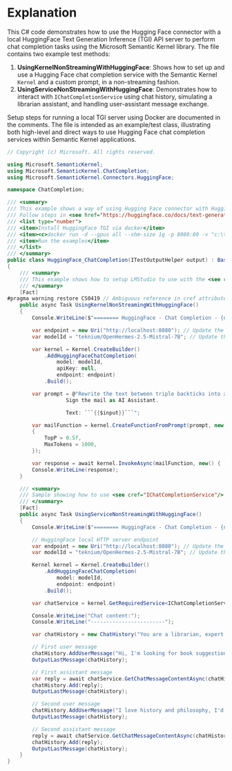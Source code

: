 # Explanation
This C# code demonstrates how to use the Hugging Face connector with a local HuggingFace Text Generation Inference (TGI) API server to perform chat completion tasks using the Microsoft Semantic Kernel library. The file contains two example test methods:

1. **UsingKernelNonStreamingWithHuggingFace**: Shows how to set up and use a Hugging Face chat completion service with the Semantic Kernel `Kernel` and a custom prompt, in a non-streaming fashion.
2. **UsingServiceNonStreamingWithHuggingFace**: Demonstrates how to interact with `IChatCompletionService` using chat history, simulating a librarian assistant, and handling user-assistant message exchange.

Setup steps for running a local TGI server using Docker are documented in the comments. The file is intended as an example/test class, illustrating both high-level and direct ways to use Hugging Face chat completion services within Semantic Kernel applications.

```csharp
// Copyright (c) Microsoft. All rights reserved.

using Microsoft.SemanticKernel;
using Microsoft.SemanticKernel.ChatCompletion;
using Microsoft.SemanticKernel.Connectors.HuggingFace;

namespace ChatCompletion;

/// <summary>
/// This example shows a way of using Hugging Face connector with HuggingFace Text Generation Inference (TGI) API.
/// Follow steps in <see href="https://huggingface.co/docs/text-generation-inference/main/en/quicktour"/> to setup HuggingFace local Text Generation Inference HTTP server.
/// <list type="number">
/// <item>Install HuggingFace TGI via docker</item>
/// <item><c>docker run -d --gpus all --shm-size 1g -p 8080:80 -v "c:\temp\huggingface:/data" ghcr.io/huggingface/text-generation-inference:latest --model-id teknium/OpenHermes-2.5-Mistral-7B</c></item>
/// <item>Run the examples</item>
/// </list>
/// </summary>
public class HuggingFace_ChatCompletion(ITestOutputHelper output) : BaseTest(output)
{
    /// <summary>
    /// This example shows how to setup LMStudio to use with the <see cref="Kernel"/> InvokeAsync (Non-Streaming).
    /// </summary>
    [Fact]
#pragma warning restore CS0419 // Ambiguous reference in cref attribute
    public async Task UsingKernelNonStreamingWithHuggingFace()
    {
        Console.WriteLine($"======== HuggingFace - Chat Completion - {nameof(UsingKernelNonStreamingWithHuggingFace)} ========");

        var endpoint = new Uri("http://localhost:8080"); // Update the endpoint if you chose a different port. (defaults to 8080)
        var modelId = "teknium/OpenHermes-2.5-Mistral-7B"; // Update the modelId if you chose a different model.

        var kernel = Kernel.CreateBuilder()
            .AddHuggingFaceChatCompletion(
                model: modelId,
                apiKey: null,
                endpoint: endpoint)
            .Build();

        var prompt = @"Rewrite the text between triple backticks into a business mail. Use a professional tone, be clear and concise.
                   Sign the mail as AI Assistant.

                   Text: ```{{$input}}```";

        var mailFunction = kernel.CreateFunctionFromPrompt(prompt, new HuggingFacePromptExecutionSettings
        {
            TopP = 0.5f,
            MaxTokens = 1000,
        });

        var response = await kernel.InvokeAsync(mailFunction, new() { ["input"] = "Tell David that I'm going to finish the business plan by the end of the week." });
        Console.WriteLine(response);
    }

    /// <summary>
    /// Sample showing how to use <see cref="IChatCompletionService"/> directly with a <see cref="ChatHistory"/>.
    /// </summary>
    [Fact]
    public async Task UsingServiceNonStreamingWithHuggingFace()
    {
        Console.WriteLine($"======== HuggingFace - Chat Completion - {nameof(UsingServiceNonStreamingWithHuggingFace)} ========");

        // HuggingFace local HTTP server endpoint
        var endpoint = new Uri("http://localhost:8080"); // Update the endpoint if you chose a different port. (defaults to 8080)
        var modelId = "teknium/OpenHermes-2.5-Mistral-7B"; // Update the modelId if you chose a different model.

        Kernel kernel = Kernel.CreateBuilder()
            .AddHuggingFaceChatCompletion(
                model: modelId,
                endpoint: endpoint)
            .Build();

        var chatService = kernel.GetRequiredService<IChatCompletionService>();

        Console.WriteLine("Chat content:");
        Console.WriteLine("------------------------");

        var chatHistory = new ChatHistory("You are a librarian, expert about books");

        // First user message
        chatHistory.AddUserMessage("Hi, I'm looking for book suggestions");
        OutputLastMessage(chatHistory);

        // First assistant message
        var reply = await chatService.GetChatMessageContentAsync(chatHistory);
        chatHistory.Add(reply);
        OutputLastMessage(chatHistory);

        // Second user message
        chatHistory.AddUserMessage("I love history and philosophy, I'd like to learn something new about Greece, any suggestion");
        OutputLastMessage(chatHistory);

        // Second assistant message
        reply = await chatService.GetChatMessageContentAsync(chatHistory);
        chatHistory.Add(reply);
        OutputLastMessage(chatHistory);
    }
}
```

